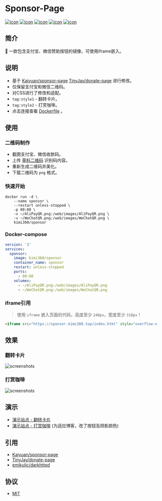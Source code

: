 # Sponsor-Page
[![icon][icon.license]][license]
[![icon][icon.build]][action]
[![icon][icon.darkhttpd]][darkhttpd.release]
[![icon][icon.docker.size]][docker.tags]
[![icon][icon.docker.pull]][docker.page]

## 简介
:banana: 一款包含支付宝、微信赞助按钮的镜像，可使用iframe嵌入。

## 说明
- 基于 [Kaiyuan/sponsor-page][sponsor-page] [TinyJay/donate-page][donate-page] 进行修改。
- 仅保留支付宝和微信二维码。
- 对CSS进行了修改和适配。
- `tag:style1` - 翻转卡片。
- `tag:style2` - 打赏咖啡。
- 点击连接查看 [Dockerfile][dockerfile] 。

##  使用
###  二维码制作
- 截图支付宝、微信收款码。
- 上传 [草料二维码][cli] 识别码内容。
- 重新生成二维码并美化。
- 下载二维码为 `png` 格式。

###  快速开始

```shell
docker run -d \
    --name sponsor \
    --restart unless-stopped \
    -p 80:80 \
    -v ~/AliPayQR.png:/web/images/AliPayQR.png \
    -v ~/WeChatQR.png:/web/images/WeChatQR.png \
    kimi360/sponsor
```

###  Docker-compose

```yaml
version: '3'
services:
  sponsor:
    image: kimi360/sponsor
    container_name: sponsor
    restart: unless-stopped
    ports:
      - 80:80
    volumes:
      - ~/AliPayQR.png:/web/images/AliPayQR.png
      - ~/WeChatQR.png:/web/images/WeChatQR.png
```

###  iframe引用
> 使用 `iframe` 嵌入页面的代码，高度至少 `240px`，宽度至少 `310px`！

```html
<iframe src="https://sponsor.kimi360.top/index.html" style="overflow-x:hidden;overflow-y:hidden; border:0px none #fff; min-height:240px; width:100%;"  frameborder="0" scrolling="no"></iframe>
```

##  效果
### 翻转卡片
![screenshots][screenshots.donate]

### 打赏咖啡
![screenshots][screenshots.sponsor]


##  演示
- [演示站点 - 翻转卡片][demo.style1]
- [演示站点 - 打赏咖啡][demo.style2] (为适应博客，改了按钮及阴影颜色)

##  引用
- [Kaiyuan/sponsor-page][sponsor-page]
- [TinyJay/donate-page][donate-page]
- [emikulic/darkhttpd][darkhttpd]

##  协议
- [MIT][license]

[icon.license]:        https://img.shields.io/github/license/kimi360/Docker-Sponsor-Page
[icon.build]:          https://img.shields.io/github/actions/workflow/status/kimi360/Docker-Sponsor-Page/docker-build-publish.yml
[icon.darkhttpd]:      https://img.shields.io/github/v/release/emikulic/darkhttpd?label=darkhttpd
[icon.docker.size]:    https://img.shields.io/docker/image-size/kimi360/sponsor/latest?color=yellow
[icon.docker.pull]:    https://img.shields.io/docker/pulls/kimi360/sponsor?color=orange

[sponsor-page]:        https://github.com/Kaiyuan/sponsor-page.git
[donate-page]:         https://github.com/TinyJay/donate-page
[darkhttpd]:           https://github.com/emikulic/darkhttpd
[darkhttpd.release]:   https://github.com/emikulic/darkhttpd/releases
[cli]:                 https://cli.im/

[action]:              https://github.com/kimi360/Docker-Sponsor-Page/actions/workflows/docker-build-publish.yml
[dockerfile]:          https://github.com/kimi360/Docker-Sponsor-Page/blob/main/Dockerfile
[license]:             https://github.com/kimi360/Docker-Sponsor-Page/blob/main/LICENSE
[demo.style1]:         https://sponsor.kimi360.top/style1
[demo.style2]:         https://sponsor.kimi360.top/style2
[docker.page]:         https://hub.docker.com/r/kimi360/sponsor
[docker.tags]:         https://hub.docker.com/r/kimi360/sponsor/tags
[screenshots.donate]:  https://raw.githubusercontent.com/kimi360/Docker-Sponsor-Page/main/screenshots/donate.webp
[screenshots.sponsor]: https://raw.githubusercontent.com/kimi360/Docker-Sponsor-Page/main/screenshots/sponsor.webp
